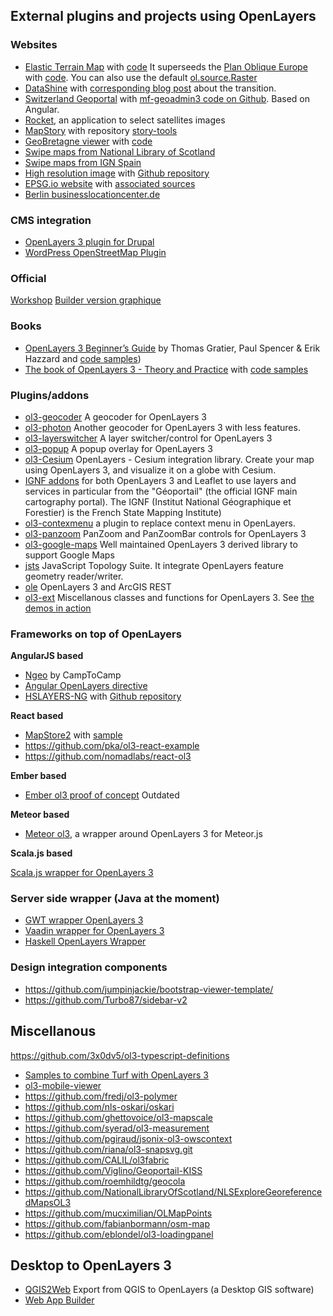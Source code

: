 ## External plugins and projects using OpenLayers

### Websites

* [Elastic Terrain Map](http://elasticterrain.xyz) with [code](https://github.com/buddebej/elasticterrain)
It superseeds the [Plan Oblique Europe](http://buddebej.de/planobliqueeurope/) with [code](https://github.com/buddebej/ol3-dem). You can also use the default [ol.source.Raster](http://openlayers.org/en/v3.15.1/examples/shaded-relief.html)
* [DataShine](http://datashine.org.uk) with [corresponding blog post](http://oobrien.com/2014/09/openlayers-3/) about the transition.
* [Switzerland Geoportal](http://map.geo.admin.ch) with [mf-geoadmin3 code on Github](https://github.com/geoadmin/mf-geoadmin3). Based on Angular.
* [Rocket](http://mapshup.com/projects/rocket/), an application to select satellites images
* [MapStory](http://mapstory.org/) with repository [story-tools](https://github.com/MapStory/story-tools)
* [GeoBretagne viewer](http://kartenn.region-bretagne.fr/mviewer/) with [code](https://github.com/geobretagne/mviewer)
* [Swipe maps from National Library of Scotland](http://maps.nls.uk/geo/explore/sidebysideswipe.cfm#zoom=5&lat=56.0000&lon=-4.0000&layers=1&right=BingHyb)
* [Swipe maps from IGN Spain](http://www.ign.es/web/mapasantiguos/swipemap.html#map=14/-408575.03/4926060.72/0)
* [High resolution image](http://klokantech.github.io/iiifviewer/) with [Github repository](https://github.com/klokantech/iiifviewer)
* [EPSG.io website](http://epsg.io) with [associated sources](https://github.com/klokantech/epsg.io)
* [Berlin businesslocationcenter.de](http://www.businesslocationcenter.de/wab/maps/main/)

### CMS integration

* [OpenLayers 3 plugin for Drupal](https://www.drupal.org/project/openlayers)
* [WordPress OpenStreetMap Plugin](http://wp-osm-plugin.hanblog.net/allgemein/openlayers-3-in-wordpress-osm-plugin/)


### Official

[Workshop](http://openlayers.org/workshop/)
[Builder version graphique](https://github.com/openlayers/builder)

### Books

* [OpenLayers 3 Beginner’s Guide]() by Thomas Gratier, Paul Spencer & Erik Hazzard and [code samples](http://openlayersbook.github.io))
* [The book of OpenLayers 3 - Theory and Practice](https://leanpub.com/thebookofopenlayers3) with [code samples](http://www.acuriousanimal.com/thebookofopenlayers3/)

### Plugins/addons

* [ol3-geocoder](https://github.com/jonataswalker/ol3-geocoder) A geocoder for OpenLayers 3
* [ol3-photon](https://github.com/webgeodatavore/ol3-photon) Another geocoder for OpenLayers 3 with less features.
* [ol3-layerswitcher](https://github.com/walkermatt/ol3-layerswitcher) A layer switcher/control for OpenLayers 3
* [ol3-popup](https://github.com/walkermatt/ol3-layerswitcher) A popup overlay for OpenLayers 3
* [ol3-Cesium](http://openlayers.org/ol3-cesium/) OpenLayers - Cesium integration library. Create your map using OpenLayers 3, and visualize it on a globe with Cesium.
* [IGNF addons](https://github.com/IGNF/evolution-apigeoportail) for both OpenLayers 3 and Leaflet to use layers and services in particular from the "Géoportail" (the official IGNF main cartography portal). The IGNF (Institut National Géographique et Forestier) is the French State Mapping Institute)
* [ol3-contexmenu](https://github.com/jonataswalker/ol3-contextmenu) a plugin to replace context menu in OpenLayers.
* [ol3-panzoom](https://github.com/mapgears/ol3-panzoom) PanZoom and PanZoomBar controls for OpenLayers 3
* [ol3-google-maps](https://github.com/mapgears/ol3-google-maps) Well maintained OpenLayers 3 derived library to support Google Maps
* [jsts](https://github.com/bjornharrtell/jsts) JavaScript Topology Suite. It integrate OpenLayers feature geometry reader/writer.
* [ole](https://github.com/boundlessgeo/ole/) OpenLayers 3 and ArcGIS REST
* [ol3-ext](https://github.com/Viglino/ol3-ext) Miscellanous classes and functions for OpenLayers 3. See [the demos in action](http://viglino.github.io/ol3-ext/)

### Frameworks on top of OpenLayers

**AngularJS based**

* [Ngeo](https://github.com/camptocamp/ngeo) by CampToCamp
* [Angular OpenLayers directive](https://github.com/tombatossals/angular-openlayers-directive)
* [HSLAYERS-NG](http://ng.hslayers.org/) with [Github repository](https://github.com/hslayers/hslayers-ng)

**React based**

* [MapStore2](https://github.com/geosolutions-it/MapStore2) with [sample](http://mapstore2.geo-solutions.it/mapstore/#/viewer/openlayers/0?_k=wzmazu)
* https://github.com/pka/ol3-react-example
* https://github.com/nomadlabs/react-ol3

**Ember based**

* [Ember ol3 proof of concept](https://github.com/bartvde/ol3-ember) Outdated

**Meteor based**

* [Meteor ol3](https://github.com/MasterAM/meteor-ol3), a wrapper around OpenLayers 3 for Meteor.js

**Scala.js based**

[Scala.js wrapper for OpenLayers 3](https://github.com/maprohu/scalajs-ol3)

### Server side wrapper (Java at the moment)

* [GWT wrapper OpenLayers 3](https://github.com/TDesjardins/gwt-ol3)
* [Vaadin wrapper for OpenLayers 3](https://github.com/VOL3/v-ol3)
* [Haskell OpenLayers Wrapper](https://github.com/olwrapper/olwrapper)

### Design integration components

* https://github.com/jumpinjackie/bootstrap-viewer-template/
* https://github.com/Turbo87/sidebar-v2

## Miscellanous

https://github.com/3x0dv5/ol3-typescript-definitions
* [Samples to combine Turf with OpenLayers 3](https://github.com/ThomasG77/turf-ol3)
* [ol3-mobile-viewer](https://github.com/sourcepole/ol3-mobile-viewer)
* https://github.com/fredj/ol3-polymer
* https://github.com/nls-oskari/oskari
* https://github.com/ghettovoice/ol3-mapscale
* https://github.com/syerad/ol3-measurement
* https://github.com/pgiraud/jsonix-ol3-owscontext
* https://github.com/riana/ol3-snapsvg.git
* https://github.com/CALIL/ol3fabric
* https://github.com/Viglino/Geoportail-KISS
* https://github.com/roemhildtg/geocola
* https://github.com/NationalLibraryOfScotland/NLSExploreGeoreferencedMapsOL3
* https://github.com/mucximilian/OLMapPoints
* https://github.com/fabianbormann/osm-map
* https://github.com/eblondel/ol3-loadingpanel

## Desktop to OpenLayers 3

* [QGIS2Web](https://github.com/tomchadwin/qgis2web) Export from QGIS to OpenLayers (a Desktop GIS software)
* [Web App Builder](http://boundlessgeo.com/2015/06/building-openlayers-3-web-app-without-writing-code/)